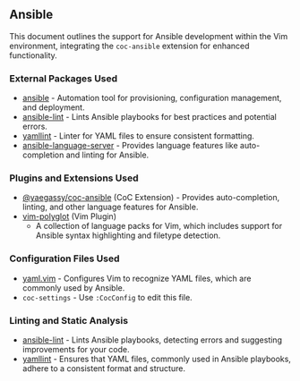 ## Ansible

This document outlines the support for Ansible development within the Vim
environment, integrating the `coc-ansible` extension for enhanced
functionality.

### External Packages Used

* [ansible](https://www.ansible.com/) - Automation tool for provisioning, configuration management, and deployment.
* [ansible-lint](https://github.com/ansible-community/ansible-lint) - Lints Ansible playbooks for best practices and potential errors.
* [yamllint](https://github.com/adrienverge/yamllint) - Linter for YAML files to ensure consistent formatting.
* [ansible-language-server](https://github.com/ansible/ansible-language-server) - Provides language features like auto-completion and linting for Ansible.

### Plugins and Extensions Used

* [@yaegassy/coc-ansible](https://github.com/yaegassy/coc-ansible) (CoC
    Extension) - Provides auto-completion, linting, and other language features
    for Ansible.
* [vim-polyglot](https://github.com/sheerun/vim-polyglot) (Vim Plugin)
    - A collection of language packs for Vim, which includes support for
    Ansible syntax highlighting and filetype detection.

### Configuration Files Used

* [yaml.vim](/vim/pack/settings/start/settings/ftplugin/yaml.vim) - Configures
    Vim to recognize YAML files, which are commonly used by Ansible.
* `coc-settings` - Use `:CocConfig` to edit this file.

### Linting and Static Analysis

* [ansible-lint](https://github.com/ansible-community/ansible-lint) - Lints Ansible playbooks, detecting errors and suggesting improvements for your code.
* [yamllint](https://github.com/adrienverge/yamllint) - Ensures that YAML files, commonly used in Ansible playbooks, adhere to a consistent format and structure.

